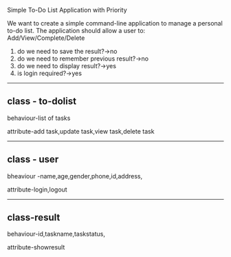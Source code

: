 Simple To-Do List Application with Priority

We want to create a simple command-line application to manage a personal to-do list. The application should allow a user to: Add/View/Complete/Delete

1. do we need to save the result?->no
2. do we need to remember previous result?->no
3. do we need to display result?->yes
4. is login required?->yes





---
class - to-dolist
--
behaviour-list of tasks


attribute-add task,update task,view task,delete task

----

class - user
---
bheaviour -name,age,gender,phone,id,address,


attribute-login,logout

---
class-result
-
behaviour-id,taskname,taskstatus,

attribute-showresult